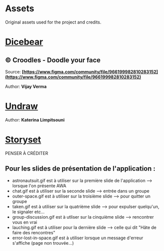 # Assets

Original assets used for the project and credits.

# [Dicebear](https://avatars.dicebear.com)

## © Croodles - Doodle your face

Source: **[https://www.figma.com/community/file/966199982810283152](https://www.figma.com/community/file/966199982810283152)**

Author: **Vijay Verma**

# [Undraw](https://undraw.co)

Author: **Katerina Limpitsouni**

# [Storyset](https://storyset.com)
PENSER À CRÉDITER
## Pour les slides de présentation de l'application :
- astronautsuit.gif est à utiliser sur la première slide de l'application --> lorsque l'on présente AWA
- chat.gif est à utiliser sur la seconde slide --> entrée dans un groupe
- outer-space.gif est à utiliser sur la troisième slide --> pour quitter un groupe
- taken.gif est à utiliser sur la quatrième slide --> pour expulser quelqu'un, le signaler etc...
- group-discussion.gif est à utliser sur la cinquième slide --> rencontrer vous en vrai
- lauching.gif est à utiliser pour la dernière slide --> celle qui dit "Hâte de faire des rencontres"
- error-lost-in-space.gif est à utiliser lorsque un message d'erreur s'affiche (page non trouvée...)




